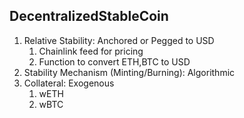 ## DecentralizedStableCoin

1. Relative Stability: Anchored or Pegged to USD
    1. Chainlink feed for pricing
    2. Function to convert ETH,BTC to USD
2. Stability Mechanism (Minting/Burning): Algorithmic
3. Collateral: Exogenous
    1. wETH
    2. wBTC